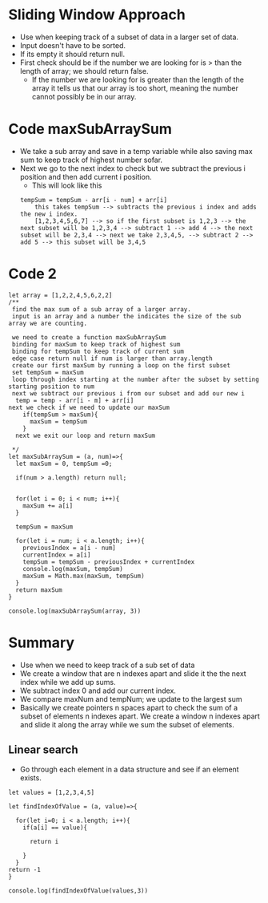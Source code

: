 # Sliding Window Approach
- Use when keeping track of a subset of data in a larger set of data.
- Input doesn't have to be sorted.
- If its empty it should return null.
- First check should be if the number we are looking for is > than the length of array; we should return false.
    - If the number we are looking for is greater than the length of the array it tells us that our array is too short, meaning the number cannot possibly be in our array.

# Code maxSubArraySum
- We take a sub array and save in a temp variable while also saving max sum to keep track of highest number sofar.
- Next we go to the next index to check but we subtract the previous i position and then add current i position.
    - This will look like this
    ```
    tempSum = tempSum - arr[i - num] + arr[i]
        this takes tempSum --> subtracts the previous i index and adds the new i index.
        [1,2,3,4,5,6,7] --> so if the first subset is 1,2,3 --> the next subset will be 1,2,3,4 --> subtract 1 --> add 4 --> the next subset will be 2,3,4 --> next we take 2,3,4,5, --> subtract 2 --> add 5 --> this subset will be 3,4,5
    ```

# Code 2
```
let array = [1,2,2,4,5,6,2,2]
/**
 find the max sum of a sub array of a larger array. 
 input is an array and a number the indicates the size of the sub array we are counting.

 we need to create a function maxSubArraySum
 binding for maxSum to keep track of highest sum
 binding for tempSum to keep track of current sum
 edge case return null if num is larger than array.length
 create our first maxSum by running a loop on the first subset
 set tempSum = maxSum
 loop through index starting at the number after the subset by setting starting position to num
 next we subtract our previous i from our subset and add our new i
  temp = temp - arr[i - m] + arr[i]
next we check if we need to update our maxSum
    if(tempSum > maxSum){
      maxSum = tempSum
    }
  next we exit our loop and return maxSum

 */
let maxSubArraySum = (a, num)=>{
  let maxSum = 0, tempSum =0;

  if(num > a.length) return null;
  

  for(let i = 0; i < num; i++){
    maxSum += a[i]
  }

  tempSum = maxSum

  for(let i = num; i < a.length; i++){
    previousIndex = a[i - num]
    currentIndex = a[i]
    tempSum = tempSum - previousIndex + currentIndex
    console.log(maxSum, tempSum)
    maxSum = Math.max(maxSum, tempSum)
  }
  return maxSum
}

console.log(maxSubArraySum(array, 3))
```

# Summary
- Use when we need to keep track of a sub set of data
- We create a window that are n indexes apart and slide it the the next index while we add up sums.
- We subtract index 0 and add our current index.
- We compare maxNum and tempNum; we update to the largest sum
- Basically we create pointers n spaces apart to check the sum of a subset of elements n indexes apart. We create a window n indexes apart and slide it along the array while we sum the subset of elements.

## Linear search
- Go through each element in a data structure and see if an element exists.
```
let values = [1,2,3,4,5]

let findIndexOfValue = (a, value)=>{
  
  for(let i=0; i < a.length; i++){
    if(a[i] == value){

      return i
      
    } 
  }
return -1
}

console.log(findIndexOfValue(values,3))
```